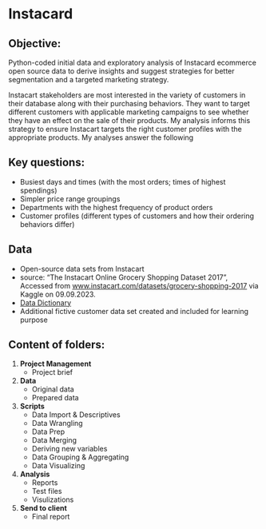 # Instacard
## Objective: 
Python-coded initial data and exploratory analysis of Instacard ecommerce open source data to derive insights and suggest strategies for better segmentation and a targeted marketing strategy.

Instacart stakeholders are most interested in the variety of customers in their database along with their purchasing behaviors. They want to target different customers with applicable marketing campaigns to see whether they have an effect on the sale of their products. My analysis informs  this strategy to ensure Instacart targets the right customer profiles with the appropriate products. My analyses answer the following
## Key questions:
- Busiest days and times (with the most orders; times of highest spendings)
- Simpler price range groupings
- Departments with the highest frequency of product orders
- Customer profiles (different types of customers and how their ordering behaviors differ)

## Data
- Open-source data sets from Instacart
- source: “The Instacart Online Grocery Shopping Dataset 2017”, Accessed from www.instacart.com/datasets/grocery-shopping-2017 via Kaggle on 09.09.2023.
- [Data Dictionary](https://gist.github.com/jeremystan/c3b39d947d9b88b3ccff3147dbcf6c6b)
- Additional fictive customer data set created and included for learning purpose

## Content of folders:
1. **Project Management**
   - Project brief
2. **Data**
   - Original data
   - Prepared data
3. **Scripts**
   - Data Import & Descriptives
   - Data Wrangling
   - Data Prep
   - Data Merging
   - Deriving new variables
   - Data Grouping & Aggregating
   - Data Visualizing
4. **Analysis**
   - Reports
   - Test files
   - Visulizations
5. **Send to client**
   - Final report
